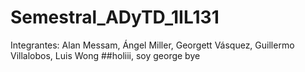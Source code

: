 # Semestral_ADyTD_1IL131
Integrantes: Alan Messam, Ángel Miller, Georgett Vásquez, Guillermo Villalobos, Luis Wong
##holiii, soy george bye

